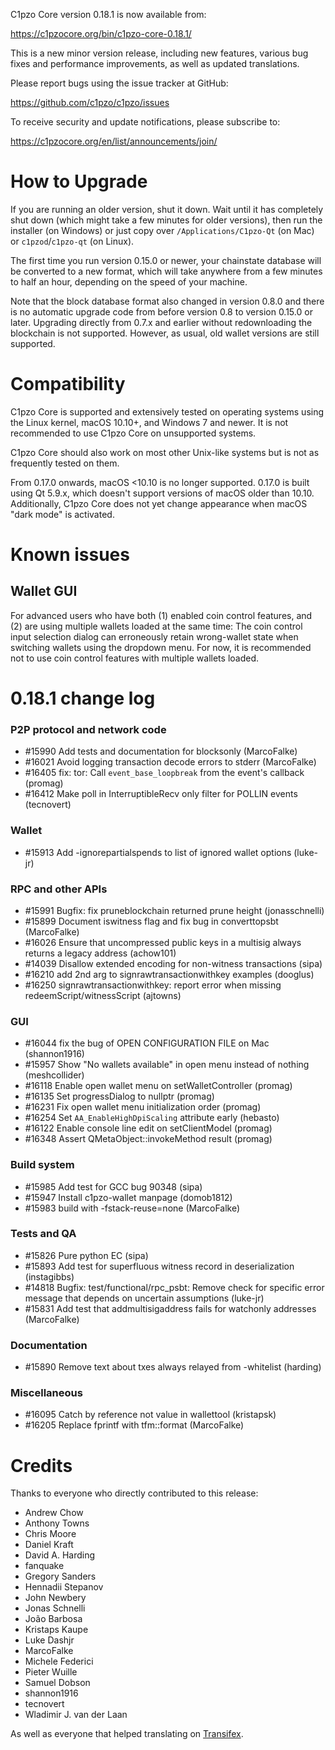 C1pzo Core version 0.18.1 is now available from:

  <https://c1pzocore.org/bin/c1pzo-core-0.18.1/>

This is a new minor version release, including new features, various bug
fixes and performance improvements, as well as updated translations.

Please report bugs using the issue tracker at GitHub:

  <https://github.com/c1pzo/c1pzo/issues>

To receive security and update notifications, please subscribe to:

  <https://c1pzocore.org/en/list/announcements/join/>

How to Upgrade
==============

If you are running an older version, shut it down. Wait until it has
completely shut down (which might take a few minutes for older
versions), then run the installer (on Windows) or just copy over
`/Applications/C1pzo-Qt` (on Mac) or `c1pzod`/`c1pzo-qt` (on
Linux).

The first time you run version 0.15.0 or newer, your chainstate database
will be converted to a new format, which will take anywhere from a few
minutes to half an hour, depending on the speed of your machine.

Note that the block database format also changed in version 0.8.0 and
there is no automatic upgrade code from before version 0.8 to version
0.15.0 or later. Upgrading directly from 0.7.x and earlier without
redownloading the blockchain is not supported.  However, as usual, old
wallet versions are still supported.

Compatibility
==============

C1pzo Core is supported and extensively tested on operating systems
using the Linux kernel, macOS 10.10+, and Windows 7 and newer. It is not
recommended to use C1pzo Core on unsupported systems.

C1pzo Core should also work on most other Unix-like systems but is not
as frequently tested on them.

From 0.17.0 onwards, macOS <10.10 is no longer supported. 0.17.0 is
built using Qt 5.9.x, which doesn't support versions of macOS older than
10.10. Additionally, C1pzo Core does not yet change appearance when
macOS "dark mode" is activated.

Known issues
============

Wallet GUI
----------

For advanced users who have both (1) enabled coin control features, and
(2) are using multiple wallets loaded at the same time: The coin control
input selection dialog can erroneously retain wrong-wallet state when
switching wallets using the dropdown menu. For now, it is recommended
not to use coin control features with multiple wallets loaded.

0.18.1 change log
=================

### P2P protocol and network code
- #15990 Add tests and documentation for blocksonly (MarcoFalke)
- #16021 Avoid logging transaction decode errors to stderr (MarcoFalke)
- #16405 fix: tor: Call `event_base_loopbreak` from the event's callback (promag)
- #16412 Make poll in InterruptibleRecv only filter for POLLIN events (tecnovert)

### Wallet
- #15913 Add -ignorepartialspends to list of ignored wallet options (luke-jr)

### RPC and other APIs
- #15991 Bugfix: fix pruneblockchain returned prune height (jonasschnelli)
- #15899 Document iswitness flag and fix bug in converttopsbt (MarcoFalke)
- #16026 Ensure that uncompressed public keys in a multisig always returns a legacy address (achow101)
- #14039 Disallow extended encoding for non-witness transactions (sipa)
- #16210 add 2nd arg to signrawtransactionwithkey examples (dooglus)
- #16250 signrawtransactionwithkey: report error when missing redeemScript/witnessScript (ajtowns)

### GUI
- #16044 fix the bug of OPEN CONFIGURATION FILE on Mac (shannon1916)
- #15957 Show "No wallets available" in open menu instead of nothing (meshcollider)
- #16118 Enable open wallet menu on setWalletController (promag)
- #16135 Set progressDialog to nullptr (promag)
- #16231 Fix open wallet menu initialization order (promag) 
- #16254 Set `AA_EnableHighDpiScaling` attribute early (hebasto) 
- #16122 Enable console line edit on setClientModel (promag) 
- #16348 Assert QMetaObject::invokeMethod result (promag)

### Build system
- #15985 Add test for GCC bug 90348 (sipa)
- #15947 Install c1pzo-wallet manpage (domob1812)
- #15983 build with -fstack-reuse=none (MarcoFalke)

### Tests and QA
- #15826 Pure python EC (sipa)
- #15893 Add test for superfluous witness record in deserialization (instagibbs)
- #14818 Bugfix: test/functional/rpc_psbt: Remove check for specific error message that depends on uncertain assumptions (luke-jr)
- #15831 Add test that addmultisigaddress fails for watchonly addresses (MarcoFalke)

### Documentation
- #15890 Remove text about txes always relayed from -whitelist (harding)

### Miscellaneous
- #16095 Catch by reference not value in wallettool (kristapsk)
- #16205 Replace fprintf with tfm::format (MarcoFalke)

Credits
=======

Thanks to everyone who directly contributed to this release:

- Andrew Chow
- Anthony Towns
- Chris Moore
- Daniel Kraft
- David A. Harding
- fanquake
- Gregory Sanders
- Hennadii Stepanov
- John Newbery
- Jonas Schnelli
- João Barbosa
- Kristaps Kaupe
- Luke Dashjr
- MarcoFalke
- Michele Federici
- Pieter Wuille
- Samuel Dobson
- shannon1916
- tecnovert
- Wladimir J. van der Laan

As well as everyone that helped translating on [Transifex](https://www.transifex.com/projects/p/c1pzo/).
